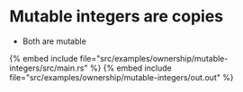 # Mutable integers are copies

* Both are mutable

{% embed include file="src/examples/ownership/mutable-integers/src/main.rs" %}
{% embed include file="src/examples/ownership/mutable-integers/out.out" %}


